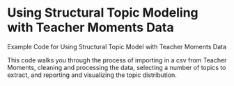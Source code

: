 # Using Structural Topic Modeling with Teacher Moments Data
Example Code for Using Structural Topic Model with Teacher Moments Data

This code walks you through the process of importing in a csv from Teacher Moments, cleaning and processing the data, selecting a number of topics to extract, and reporting and visualizing the topic distribution.
